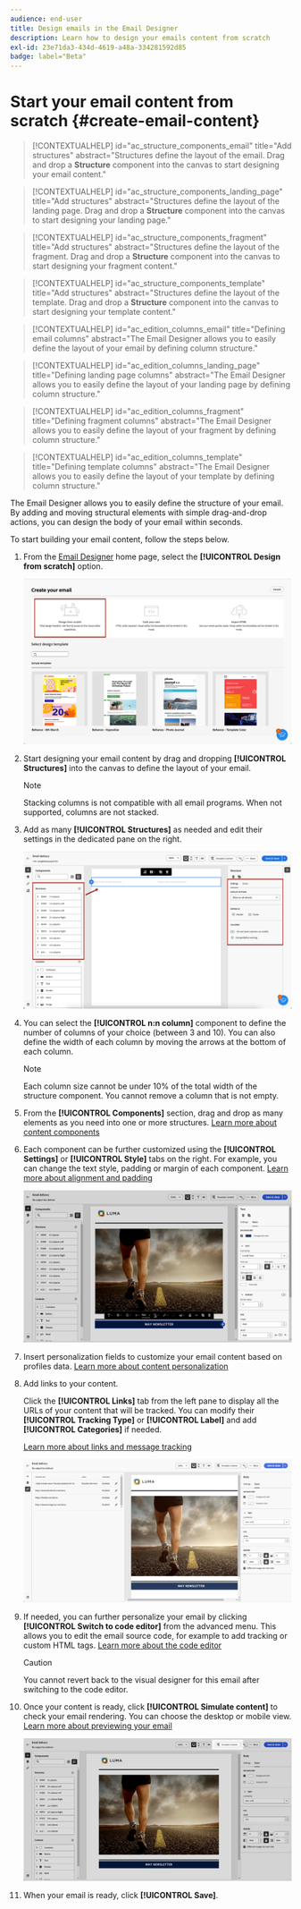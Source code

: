 ```yaml
---
audience: end-user
title: Design emails in the Email Designer
description: Learn how to design your emails content from scratch
exl-id: 23e71da3-434d-4619-a48a-334281592d85
badge: label="Beta" 
---
```

# Start your email content from scratch {#create-email-content}

>[!CONTEXTUALHELP]
>id="ac_structure_components_email"
>title="Add structures"
>abstract="Structures define the layout of the email. Drag and drop a **Structure** component into the canvas to start designing your email content."

>[!CONTEXTUALHELP]
>id="ac_structure_components_landing_page"
>title="Add structures"
>abstract="Structures define the layout of the landing page. Drag and drop a **Structure** component into the canvas to start designing your landing page."

>[!CONTEXTUALHELP]
>id="ac_structure_components_fragment"
>title="Add structures"
>abstract="Structures define the layout of the fragment. Drag and drop a **Structure** component into the canvas to start designing your fragment content."

>[!CONTEXTUALHELP]
>id="ac_structure_components_template"
>title="Add structures"
>abstract="Structures define the layout of the template. Drag and drop a **Structure** component into the canvas to start designing your template content."


>[!CONTEXTUALHELP]
>id="ac_edition_columns_email"
>title="Defining email columns"
>abstract="The Email Designer allows you to easily define the layout of your email by defining column structure."

>[!CONTEXTUALHELP]
>id="ac_edition_columns_landing_page"
>title="Defining landing page columns"
>abstract="The Email Designer allows you to easily define the layout of your landing page by defining column structure."

>[!CONTEXTUALHELP]
>id="ac_edition_columns_fragment"
>title="Defining fragment columns"
>abstract="The Email Designer allows you to easily define the layout of your fragment by defining column structure."

>[!CONTEXTUALHELP]
>id="ac_edition_columns_template"
>title="Defining template columns"
>abstract="The Email Designer allows you to easily define the layout of your template by defining column structure."

The Email Designer allows you to easily define the structure of your email. By adding and moving structural elements with simple drag-and-drop actions, you can design the body of your email within seconds.

To start building your email content, follow the steps below.

1. From the [Email Designer](get-started-email-designer.md#start-authoring) home page, select the **[!UICONTROL Design from scratch]** option.

    ![](assets/email_designer-from-scratch.png)

1. Start designing your email content by drag and dropping **[!UICONTROL Structures]** into the canvas to define the layout of your email.

   >[!NOTE]
   >
   >Stacking columns is not compatible with all email programs. When not supported, columns are not stacked.

1. Add as many **[!UICONTROL Structures]** as needed and edit their settings in the dedicated pane on the right.

    ![](assets/email_designer_structure_components.png)

1. You can select the **[!UICONTROL n:n column]** component to define the number of columns of your choice (between 3 and 10). You can also define the width of each column by moving the arrows at the bottom of each column.

   >[!NOTE]
   >
   >Each column size cannot be under 10% of the total width of the structure component. You cannot remove a column that is not empty.

1. From the **[!UICONTROL Components]** section, drag and drop as many elements as you need into one or more structures. [Learn more about content components](content-components.md)

1. Each component can be further customized using the **[!UICONTROL Settings]** or **[!UICONTROL Style]** tabs on the right. For example, you can change the text style, padding or margin of each component. [Learn more about alignment and padding](alignment-and-padding.md)

    ![](assets/email_designer-styles.png)

1. Insert personalization fields to customize your email content based on profiles data. [Learn more about content personalization](../personalization/personalize.md)

1. Add links to your content.

    Click the **[!UICONTROL Links]** tab from the left pane to display all the URLs of your content that will be tracked. You can modify their **[!UICONTROL Tracking Type]** or **[!UICONTROL Label]** and add **[!UICONTROL Categories]** if needed.
    
    [Learn more about links and message tracking](message-tracking.md)

    ![](assets/email_designer-links.png)

1. If needed, you can further personalize your email by clicking **[!UICONTROL Switch to code editor]** from the advanced menu. This allows you to edit the email source code, for example to add tracking or custom HTML tags. [Learn more about the code editor](code-content.md)

    >[!CAUTION]
    >
    >You cannot revert back to the visual designer for this email after switching to the code editor.

1. Once your content is ready, click **[!UICONTROL Simulate content]** to check your email rendering. You can choose the desktop or mobile view. [Learn more about previewing your email](../preview-test/preview-test.md)

    ![](assets/email_designer-simulate.png)

1. When your email is ready, click **[!UICONTROL Save]**.

